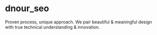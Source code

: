 # dnour_seo
Proven process, unique approach. We pair beautiful &amp; meaningful design with true technical understanding &amp; innovation.
